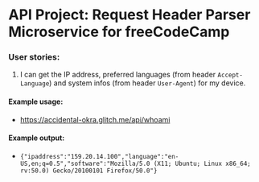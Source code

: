 # API Project: Request Header Parser Microservice for freeCodeCamp

### User stories:
1. I can get the IP address, preferred languages (from header `Accept-Language`) and system infos (from header `User-Agent`) for my device.

#### Example usage:
* https://accidental-okra.glitch.me/api/whoami

#### Example output:
* `{"ipaddress":"159.20.14.100","language":"en-US,en;q=0.5","software":"Mozilla/5.0 (X11; Ubuntu; Linux x86_64; rv:50.0) Gecko/20100101 Firefox/50.0"}`